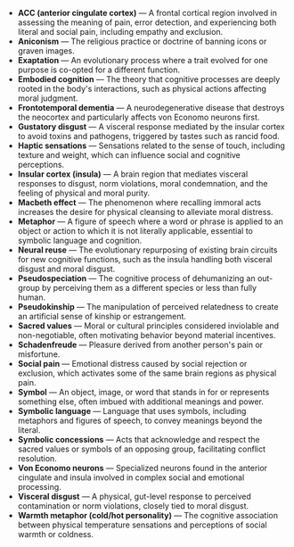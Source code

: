 - **ACC (anterior cingulate cortex)** — A frontal cortical region involved in assessing the meaning of pain, error detection, and experiencing both literal and social pain, including empathy and exclusion.  
- **Aniconism** — The religious practice or doctrine of banning icons or graven images.  
- **Exaptation** — An evolutionary process where a trait evolved for one purpose is co-opted for a different function.  
- **Embodied cognition** — The theory that cognitive processes are deeply rooted in the body's interactions, such as physical actions affecting moral judgment.  
- **Frontotemporal dementia** — A neurodegenerative disease that destroys the neocortex and particularly affects von Economo neurons first.  
- **Gustatory disgust** — A visceral response mediated by the insular cortex to avoid toxins and pathogens, triggered by tastes such as rancid food.  
- **Haptic sensations** — Sensations related to the sense of touch, including texture and weight, which can influence social and cognitive perceptions.  
- **Insular cortex (insula)** — A brain region that mediates visceral responses to disgust, norm violations, moral condemnation, and the feeling of physical and moral purity.  
- **Macbeth effect** — The phenomenon where recalling immoral acts increases the desire for physical cleansing to alleviate moral distress.  
- **Metaphor** — A figure of speech where a word or phrase is applied to an object or action to which it is not literally applicable, essential to symbolic language and cognition.  
- **Neural reuse** — The evolutionary repurposing of existing brain circuits for new cognitive functions, such as the insula handling both visceral disgust and moral disgust.  
- **Pseudospeciation** — The cognitive process of dehumanizing an out-group by perceiving them as a different species or less than fully human.  
- **Pseudokinship** — The manipulation of perceived relatedness to create an artificial sense of kinship or estrangement.  
- **Sacred values** — Moral or cultural principles considered inviolable and non-negotiable, often motivating behavior beyond material incentives.  
- **Schadenfreude** — Pleasure derived from another person's pain or misfortune.  
- **Social pain** — Emotional distress caused by social rejection or exclusion, which activates some of the same brain regions as physical pain.  
- **Symbol** — An object, image, or word that stands in for or represents something else, often imbued with additional meanings and power.  
- **Symbolic language** — Language that uses symbols, including metaphors and figures of speech, to convey meanings beyond the literal.  
- **Symbolic concessions** — Acts that acknowledge and respect the sacred values or symbols of an opposing group, facilitating conflict resolution.  
- **Von Economo neurons** — Specialized neurons found in the anterior cingulate and insula involved in complex social and emotional processing.  
- **Visceral disgust** — A physical, gut-level response to perceived contamination or norm violations, closely tied to moral disgust.  
- **Warmth metaphor (cold/hot personality)** — The cognitive association between physical temperature sensations and perceptions of social warmth or coldness.

